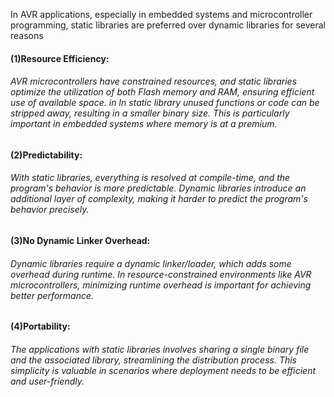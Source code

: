 In AVR applications,  especially in embedded systems and microcontroller programming, static  libraries are preferred over dynamic libraries for several  reasons

#### (1)**Resource Efficiency:**  

###### AVR microcontrollers have constrained resources, and static libraries optimize the utilization of both Flash memory and RAM, ensuring efficient use of available space. in In static library unused functions or code can be stripped away, resulting in a smaller  binary size. This is particularly important in embedded systems where  memory is at a premium.

#### (2)**Predictability:** 

###### With static libraries, everything is resolved  at compile-time, and the program's behavior is more predictable. Dynamic libraries introduce an additional layer of complexity, making it harder to predict the program's behavior precisely.

#### (3)**No Dynamic Linker Overhead:** 

###### Dynamic libraries require a dynamic linker/loader, which adds some overhead during runtime. In  resource-constrained environments like AVR microcontrollers, minimizing  runtime overhead is important for achieving better performance.

#### (4)**Portability**: 

###### The applications with static libraries involves sharing a  single binary file and the associated library, streamlining the  distribution process. This simplicity is valuable in scenarios where  deployment needs to be efficient and user-friendly.